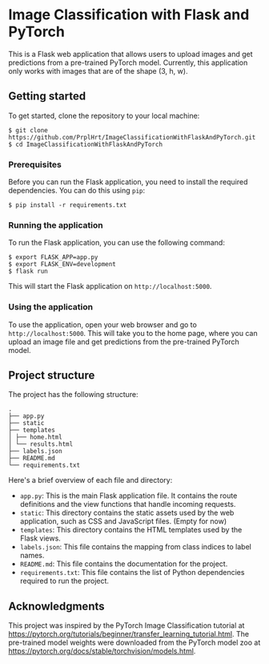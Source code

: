 # Image Classification with Flask and PyTorch

This is a Flask web application that allows users to upload images and get predictions from a pre-trained PyTorch model. Currently, this application only works with images that are of the shape (3, h, w).

## Getting started

To get started, clone the repository to your local machine:

```
$ git clone https://github.com/PrplHrt/ImageClassificationWithFlaskAndPyTorch.git
$ cd ImageClassificationWithFlaskAndPyTorch
```

### Prerequisites

Before you can run the Flask application, you need to install the required dependencies. You can do this using `pip`:

```
$ pip install -r requirements.txt
```

### Running the application

To run the Flask application, you can use the following command:

```
$ export FLASK_APP=app.py
$ export FLASK_ENV=development
$ flask run
```

This will start the Flask application on `http://localhost:5000`.

### Using the application

To use the application, open your web browser and go to `http://localhost:5000`. This will take you to the home page, where you can upload an image file and get predictions from the pre-trained PyTorch model.

## Project structure

The project has the following structure:

```
.
├── app.py
├── static
├── templates
│ ├── home.html
│ └── results.html
├── labels.json
├── README.md
└── requirements.txt
```

Here's a brief overview of each file and directory:

- `app.py`: This is the main Flask application file. It contains the route definitions and the view functions that handle incoming requests.
- `static`: This directory contains the static assets used by the web application, such as CSS and JavaScript files. (Empty for now)
- `templates`: This directory contains the HTML templates used by the Flask views.
- `labels.json`: This file contains the mapping from class indices to label names.
- `README.md`: This file contains the documentation for the project.
- `requirements.txt`: This file contains the list of Python dependencies required to run the project.

## Acknowledgments

This project was inspired by the PyTorch Image Classification tutorial at https://pytorch.org/tutorials/beginner/transfer_learning_tutorial.html. The pre-trained model weights were downloaded from the PyTorch model zoo at https://pytorch.org/docs/stable/torchvision/models.html. 